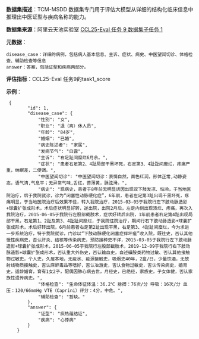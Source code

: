 **数据集描述**：TCM-MSDD 数据集专门用于评估大模型从详细的结构化临床信息中推理出中医证型与疾病名称的能力。

**数据集来源**：阿里云天池实验室 [CCL25-Eval 任务 9 数据集子任务 1](https://tianchi.aliyun.com/competition/entrance/532301) 

**元数据**：

```
disease_case：详细的病例，包括病人基本信息、主诉、症状、病史、中医望闻切诊、体格检查、辅助检查等信息
answer：答案，包括证型和疾病两部分。
```

**评估指标**：CCL25-Eval 任务9的task1_score

**示例**：

```
 {
        "id": 1,
        "disease_case": {
            "性别": "女",
            "职业": "退（离）休人员",
            "年龄": "84岁",
            "婚姻": "已婚",
            "病史陈述者": "家属",
            "发病节气": "白露",
            "主诉": "右足趾间糜烂6月余。",
            "症状": "患者右足第2、4趾局部干黑坏死，右足第3、4趾趾间糜烂，疼痛严重，纳眠差，二便调。",
            "中医望闻切诊": "中医望闻切诊：表情自然，面色红润，形体正常,动静姿态，语气清,气息平；无异常气味,舌红，苔薄黄，脉弦滑。",
            "病史": "现病史，患者于8年前无明显诱因出现双下肢发凉、怕冷，于当地医院治疗，后于我院就诊，诊为“闭塞性动脉硬化症”，6年前，患者左足第3趾出现干黑坏死，疼痛明显，于当地医院治疗后效果不佳，转入我院治疗，2015-03-05于我院行左下肢动脉造影+球囊扩张成形术，术后症状明显好转，遂出院，出院2月后，左足内侧出现溃烂、疼痛，再次入我院治疗，2015-06-05于我院行左股部截肢术，症状好转后出院，1年前患者右足第4趾出现局部干黑，右足第1、2趾及第3、4趾趾间糜烂，于我院住院治疗，期间行右下肢动脉造影+球囊扩张成形术，术后好转出院，6月前患者右足第2趾出现干黑，右足第3、4趾趾间糜烂，今为求进一步系统治疗，特于我院就诊，门诊以“下肢动脉硬化闭塞症伴坏疽”收入院，既往史，否认其他慢性疾病史，否认肝炎、结核等传染病史，预防接种史不详，2015-03-05于我院行左下肢动脉造影+球囊扩张成形术，2015-06-05于我院行左股部截肢术，2019-12-09于我院行右下肢动脉造影+球囊扩张成形术，否认重大外伤史，否认输血史，自述磺胺类药物过敏、否认其他接触物过敏史，个人史，久居本地，无疫水、疫源接触史，吸烟史40年，2盒/日，少量饮酒，无放射线物质接触史，否认麻醉毒品等嗜好，否认冶游史，否认食物过敏史，否认传染病史，婚育史，适龄婚育，育有1女2子，配偶因肺心病去世，月经史，已绝经，家族史，子女体健，否认家族性遗传病史。",
            "体格检查": "生命体征体温：36.2℃ 脉搏：76次/分 呼吸：16次/分 血压：120/66mmHg VTE（Caprini）评分：4分，中危。",
            "辅助检查": "暂缺。"
        },
        "answer": {
            "证型": "痰热蕴结证",
            "疾病": "心悸病"
        }
    }
```

